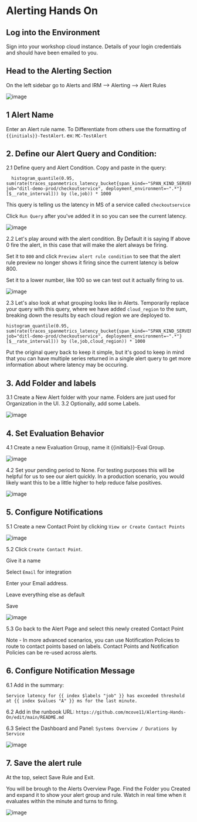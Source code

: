 # Alerting Hands On

## Log into the Environment
Sign into your workshop cloud instance. Details of your login credentials and should have been emailed to you. 

## Head to the Alerting Section
On the left sidebar go to Alerts and IRM --> Alerting --> Alert Rules

![image](https://github.com/user-attachments/assets/f874d022-8d4b-4903-883f-ed03ca9a9e1d)

## 1 Alert Name
   Enter an Alert rule name. To Differentiate from others use the formatting of ```{{initials}}-TestAlert```. ex: ```MC-TestAlert```


## 2. Define our Alert Query and Condition: 
  2.1 Define query and Alert Condition. Copy and paste in the query: 
  ```
    histogram_quantile(0.95, sum(rate(traces_spanmetrics_latency_bucket{span_kind=~"SPAN_KIND_SERVER|SPAN_KIND_CONSUMER", job="ditl-demo-prod/checkoutservice", deployment_environment=~".*"} [$__rate_interval])) by (le,job)) * 1000
  ```
 This query is telling us the latency in MS of a service called ```checkoutservice```

 Click ```Run Query``` after you've added it in so you can see the current latency. 

 ![image](https://github.com/user-attachments/assets/8f0992e5-a000-4fd8-b8d7-fcde59e290c6)


 2.2 Let's play around with the alert condition. By Default it is saying If above 0 fire the alert, in this case that will make the alert always be firing. 

Set it to ```800``` and click ```Preview alert rule condition``` to see that the alert rule preview no longer shows it firing since the current latency is below 800. 

Set it to a lower number, like 100 so we can test out it actually firing to us. 

![image](https://github.com/user-attachments/assets/494ffdc1-637b-4bfb-8886-e00570fb5ef9)


2.3 Let's also look at what grouping looks like in Alerts. Temporarily replace your query with this query, where we have added ```cloud_region``` to the sum, breaking down the results by each cloud region we are deployed to. 

```
histogram_quantile(0.95, sum(rate(traces_spanmetrics_latency_bucket{span_kind=~"SPAN_KIND_SERVER|SPAN_KIND_CONSUMER", job="ditl-demo-prod/checkoutservice", deployment_environment=~".*"} [$__rate_interval])) by (le,job,cloud_region)) * 1000
```
Put the original query back to keep it simple, but it's good to keep in mind that you can have multiple series returned in a single alert query to get more information about where latency may be occuring. 

## 3. Add Folder and labels
  3.1 Create a New Alert folder with your name. Folders are just used for Organization in the UI. 
  3.2 Optionally, add some Labels. 
  
  ![image](https://github.com/user-attachments/assets/8ca83637-9bdc-4bd4-b465-bfbfc8df8657)

## 4. Set Evaluation Behavior 

4.1 Create a new Evaluation Group, name it {{initials}}-Eval Group. 

![image](https://github.com/user-attachments/assets/b971a3b5-f4db-40f0-956a-20e3ccaa2606)

4.2 Set your pending period to None. For testing purposes this will be helpful for us to see our alert quickly. In a production scenario, you would likely want this to be a little higher to help reduce false positives. 

![image](https://github.com/user-attachments/assets/f218c337-f747-4ddf-8f22-892bdff9f02d)


## 5. Configure Notifications

5.1 Create a new Contact Point by clicking ```View or Create Contact Points```

![image](https://github.com/user-attachments/assets/d6187766-a2d3-4a8d-80d1-3e2a5774defb)

5.2 Click ```Create Contact Point```. 

Give it a name

Select ```Email``` for integration

Enter your Email address. 

Leave everything else as default 

Save

![image](https://github.com/user-attachments/assets/0ad749db-0f8e-4766-bf68-f7c74e130305)

5.3 Go back to the Alert Page and select this newly created Contact Point

Note - In more advanced scenarios, you can use Notification Policies to route to contact points based on labels. Contact Points and Notification Policies can be re-used across alerts. 


## 6. Configure Notification Message

6.1 Add in the summary: 

```Service latency for {{ index $labels "job" }} has exceeded threshold at {{ index $values "A" }} ms for the last minute.```

6.2 Add in the runbook URL: ```https://github.com/mcove11/Alerting-Hands-On/edit/main/README.md```

6.3 Select the Dashboard and Panel: ```Systems Overview / Durations by Service```

![image](https://github.com/user-attachments/assets/6b170eaf-7437-47d3-9bf1-46bc0a893ec3)


## 7. Save the alert rule

At the top, select Save Rule and Exit. 

You will be brough to the Alerts Overview Page. Find the Folder you Created and expand it to show your alert group and rule. Watch in real time when it evaluates within the minute and turns to firing. 

![image](https://github.com/user-attachments/assets/02243e1d-01b5-4186-a5e4-550695796e43)



